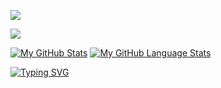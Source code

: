 <p align="left">
    <a href="https://www.linkedin.com/in/alessandro-bresciani-35763610/">
        <img src="https://img.shields.io/badge/-alessandro%20bresciani-blue?style=for-the-badge&logo=Linkedin&logoColor=00AEFF&labelColor=black&color=black">
    </a>
</p>

<p align="left">
    <a href="https://keys.openpgp.org/search?q=cyberroute@proton.me">
        <img src="https://img.shields.io/badge/PGP-Public%20Key-blue?style=for-the-badge&logo=gnupg&logoColor=white&labelColor=black">
    </a>
</p>

[![My GitHub Stats](https://github-readme-stats.vercel.app/api/?username=CyberRoute&count_private=true&theme=tokyonight&showicons=true)]()
[![My GitHub Language Stats](https://github-readme-stats.vercel.app/api/top-langs/?username=CyberRoute&langs_count=5&theme=tokyonight)]()

[![Typing SVG](https://readme-typing-svg.demolab.com?font=Fira+Code&pause=1000&color=00AFFF&width=435&lines=Obsessed+Coder;Open+Source+Contributor;PGP+Encryption+Advocate)](https://git.io/typing-svg)




